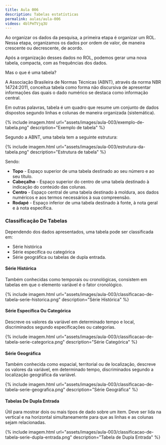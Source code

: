 ```yaml
---
title: Aula 006
description: Tabelas estatísticas
permalink: aulas/aula-006
videos: 4blPmTVjq3U
---
```


Ao organizar os dados da pesquisa, a primeira etapa é organizar um ROL.
Nessa etapa, organizamos os dados por ordem de valor, de maneira crescente ou decrescente, de acordo.

Após a organização desses dados no ROL, podemos gerar uma nova tabela, compacta, com as frequências dos dados.

Mas o que é uma tabela?

<div class="alert alert-info" role="alert">
A Associação Brasileira de Normas Técnicas (ABNT), através da norma NBR 14724:2011, conceitua tabela como forma não discursiva de apresentar informações das quais o dado numérico se destaca como informação central.
</div>

Em outras palavras, tabela é um quadro que resume um conjunto de dados dispostos segundo linhas e colunas de maneira organizada (sistemática).

{% include imagem.html
    url="assets/images/aula-003/exemplo-de-tabela.png"
    description="Exemplo de tabela" %}

Segundo a ABNT, uma tabela tem a seguinte estrutura:

{% include imagem.html
    url="assets/images/aula-003/estrutura-da-tabela.png"
    description="Estrutura de tabela" %}

Sendo:

- **Topo** - Espaço superior de uma tabela destinado ao seu número e ao seu
título.
- **Cabeçalho** - Espaço superior do centro de uma tabela destinado à indicação do conteúdo das colunas.
- **Centro** - Espaço central de uma tabela destinado à moldura, aos dados numéricos e aos termos necessários à sua compreensão.
- **Rodapé** - Espaço inferior de uma tabela destinado à fonte, à nota geral e à nota específica.

### Classificação De Tabelas

Dependendo dos dados apresentados, uma tabela pode ser classificada em:

- Série histórica
- Série específica ou categórica
- Série geográfica ou tabelas de dupla entrada.

#### Série Histórica

Também conhecidas como temporais ou cronológicas, consistem em tabelas em que o elemento variável é o fator cronológico.

{% include imagem.html
    url="assets/images/aula-003/classificacao-de-tabela-serie-historica.png"
    description="Série Histórica" %}

#### Série Específica Ou Categórica

Descreve os valores da variável em determinado tempo e local, discriminados segundo especificações ou categorias.

{% include imagem.html
    url="assets/images/aula-003/classificacao-de-tabela-serie-categorica.png"
    description="Série Categórica" %}

#### Série Geográfica

Também conhecida como espacial, territorial ou de localização, descreve os valores da variável, em determinado tempo, discriminados segundo a localização geográfica da variável.

{% include imagem.html
    url="assets/images/aula-003/classificacao-de-tabela-serie-geografica.png"
    description="Série Geográfica" %}

#### Tabelas De Dupla Entrada

Útil para mostrar dois ou mais tipos de dado sobre um item. Deve ser lida na vertical e na horizontal simultaneamente para que as linhas e as colunas sejam relacionadas.

{% include imagem.html
    url="assets/images/aula-003/classificacao-de-tabela-serie-dupla-entrada.png"
    description="Tabela de Dupla Entrada" %}